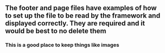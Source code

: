 ## The footer and page files have examples of how to set up the file to be read by the framework and displayed correctly. They are required and it would be best to no delete them ##


### This is a good place to keep things like images ###

